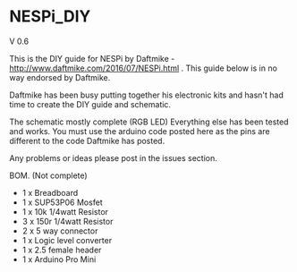 # NESPi_DIY

V 0.6

This is the DIY guide for NESPi by Daftmike - http://www.daftmike.com/2016/07/NESPi.html . This guide below is in no way endorsed by Daftmike.

Daftmike has been busy putting together his electronic kits and hasn't had time to create the DIY guide and schematic.

The schematic mostly complete (RGB LED) Everything else has been tested and works. You must use the arduino code posted here as the pins are different to the code Daftmike has posted.

Any problems or ideas please post in the issues section.

BOM. (Not complete)

- 1 x Breadboard
- 1 x SUP53P06 Mosfet
- 1 x 10k 1/4watt Resistor
- 3 x 150r 1/4watt Resistor
- 2 x 5 way connector
- 1 x Logic level converter
- 1 x 2.5 female header
- 1 x Arduino Pro Mini






